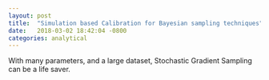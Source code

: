 ```yaml
---
layout: post
title:  "Simulation based Calibration for Bayesian sampling techniques"
date:   2018-03-02 18:42:04 -0800
categories: analytical
---
```


With many parameters, and a large dataset, Stochastic Gradient Sampling can be a
life saver.

